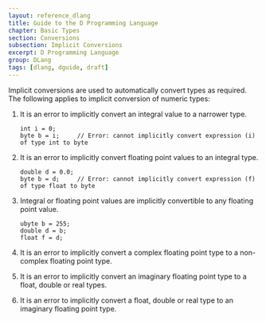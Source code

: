 ```yaml
---
layout: reference_dlang
title: Guide to the D Programming Language
chapter: Basic Types
section: Conversions
subsection: Implicit Conversions
excerpt: D Programming Language
group: DLang
tags: [dlang, dguide, draft]
---
```


Implicit conversions are used to automatically convert types as required.
The following applies to implicit conversion of numeric types:

1. It is an error to implicitly convert an integral value to a narrower type.
    
    ~~~{d}
    int i = 0;
    byte b = i;     // Error: cannot implicitly convert expression (i) of type int to byte
    ~~~

2. It is an error to implicitly convert floating point values to an integral type.

    ~~~{d}
    double d = 0.0;
    byte b = d;     // Error: cannot implicitly convert expression (f) of type float to byte
    ~~~

3. Integral or floating point values are implicitly convertible to any floating point value.

    ~~~{d}
    ubyte b = 255;
	double d = b;
    float f = d;
    ~~~

4. It is an error to implicitly convert a complex floating point type to a non-complex floating point type.
5. It is an error to implicitly convert an imaginary floating point type to a float, double or real types.
6. It is an error to implicitly convert a float, double or real type to an imaginary floating point type.
